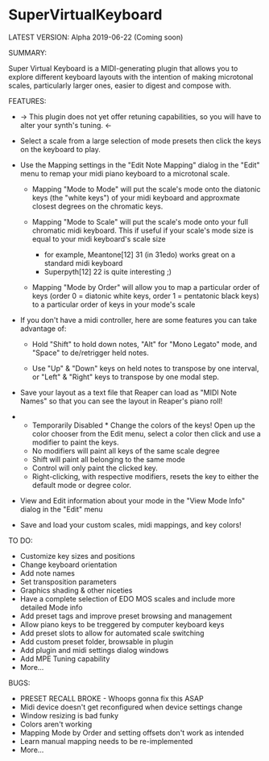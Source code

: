 # SuperVirtualKeyboard

LATEST VERSION: Alpha 2019-06-22 (Coming soon)

SUMMARY:

Super Virtual Keyboard is a MIDI-generating plugin that allows you to explore different keyboard layouts with the intention of making microtonal scales, particularly
larger ones, easier to digest and compose with.

FEATURES:

 - -> This plugin does not yet offer retuning capabilities, so you will have to alter your synth's tuning. <-

 - Select a scale from a large selection of mode presets then click the keys on the keyboard to play.

 - Use the Mapping settings in the "Edit Note Mapping" dialog in the "Edit" menu to remap your midi piano keyboard to a microtonal scale.

	- Mapping "Mode to Mode" will put the scale's mode onto the diatonic keys (the "white keys") of your midi keyboard and approxmate closest degrees on the chromatic keys.

	- Mapping "Mode to Scale" will put the scale's mode onto your full chromatic midi keyboard. This if useful if your scale's mode size is equal to your midi keyboard's scale size
		- for example, Meantone[12] 31 (in 31edo) works great on a standard midi keyboard
		- Superpyth[12] 22 is quite interesting ;)
	- Mapping "Mode by Order" will allow you to map a particular order of keys (order 0 = diatonic white keys, order 1 = pentatonic black keys) to a particular order of keys in your mode's scale

 - If you don't have a midi controller, here are some features you can take advantage of:

 	- Hold "Shift" to hold down notes, "Alt" for "Mono Legato" mode, and "Space" to de/retrigger held notes.

 	- Use "Up" & "Down" keys on held notes to transpose by one interval, or "Left" & "Right" keys to transpose by one modal step. 

 - Save your layout as a text file that Reaper can load as "MIDI Note Names" so that you can see the layout in Reaper's piano roll!
 
 - * Temporarily Disabled * Change the colors of the keys! Open up the color chooser from the Edit menu, select a color then click and use a modifier to paint      the keys. 
    - No modifiers will paint all keys of the same scale degree
    - Shift will paint all belonging to the same mode
    - Control will only paint the clicked key.
    - Right-clicking, with respective modifiers, resets the key to either the default mode or degree color.
    

  - View and Edit information about your mode in the "View Mode Info" dialog in the "Edit" menu

  - Save and load your custom scales, midi mappings, and key colors!

TO DO:

 - Customize key sizes and positions
 - Change keyboard orientation
 - Add note names
 - Set transposition parameters
 - Graphics shading & other niceties
 - Have a complete selection of EDO MOS scales and include more detailed Mode info
 - Add preset tags and improve preset browsing and management
 - Allow piano keys to be treggered by computer keyboard keys
 - Add preset slots to allow for automated scale switching
 - Add custom preset folder, browsable in plugin
 - Add plugin and midi settings dialog windows
 - Add MPE Tuning capability
 - More...

BUGS:

 - PRESET RECALL BROKE - Whoops gonna fix this ASAP
 - Midi device doesn't get reconfigured when device settings change
 - Window resizing is bad funky
 - Colors aren't working
 - Mapping Mode by Order and setting offsets don't work as intended
 - Learn manual mapping needs to be re-implemented
 - More...

